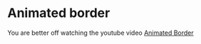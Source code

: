 # Animated border
You are better off watching the youtube video [Animated Border](https://www.youtube.com/watch?v=ezP4kbOvs_E)
